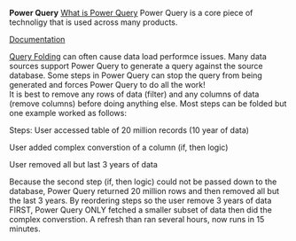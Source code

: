 **Power Query**
[What is Power Query](https://docs.microsoft.com/en-us/power-query/power-query-folding)
Power Query is a core piece of technoligy that is used across many products.

[Documentation](https://docs.microsoft.com/en-us/power-query/)

[Query Folding](https://docs.microsoft.com/en-us/power-query/power-query-folding) can often cause data load performce issues. Many data sources support Power Query to generate
a query against the source database.  Some steps in Power Query can stop the query from being generated and forces Power Query to do all the work!  
It is best to remove any rows of data (filter) and any columns of data (remove columns) before doing anything else.  Most steps can be folded but one example worked as follows:

Steps:
User accessed table of 20 million records (10 year of data)

User added complex converstion of a column (if, then logic)

User removed all but last 3 years of data 

Because the second step (if, then logic) could not be passed down to the database, Power Query returned 20 million rows and then removed all but the last 3 years. 
By reordering steps so the user remove 3 years of data FIRST, Power Query ONLY fetched a smaller subset of data then did the complex converstion.  A refresh than ran several hours,
now runs in 15 minutes.  
